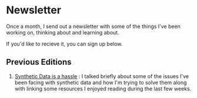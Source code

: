 # Newsletter

Once a month, I send out a newsletter with some of the things I've been working on, thinking about and learning about.

If you'd like to recieve it, you can sign up below.

<script async data-uid="b184c2f91e" src="https://ivan-leo.kit.com/b184c2f91e/index.js"></script>

## Previous Editions

1. [Synthetic Data is a hassle](https://ivan-leo.kit.com/posts/structured-bites-1-synthetic-data-is-a-real-hassle?_gl=1*m0n31u*_gcl_au*NjM2NzMyOTc2LjE3MzI4MzcwMjU.) : I talked briefly about some of the issues I've been facing with synthetic data and how I'm trying to solve them along with linking some resources I enjoyed reading during the last few weeks.
